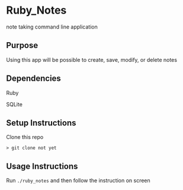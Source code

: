  Ruby_Notes
====================

note taking command line  application

## Purpose

Using this app will be possible to create, save, modify, or delete notes

## Dependencies

Ruby

SQLite

## Setup Instructions

Clone this repo

`> git clone not yet`

## Usage Instructions

Run `./ruby_notes` and then follow the instruction on screen

